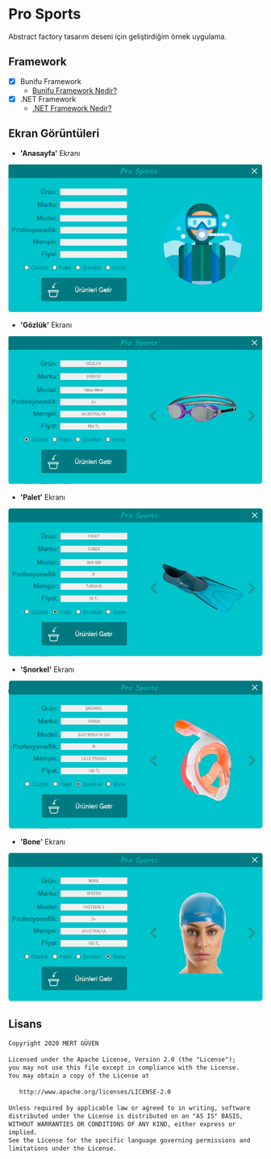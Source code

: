 # Pro Sports

Abstract factory tasarım deseni için geliştirdiğim örnek uygulama.

## Framework

- [x] Bunifu Framework
  * [Bunifu Framework Nedir?](https://bunifuframework.com/about-us/)
- [x] .NET Framework
  * [.NET Framework Nedir?](https://dotnet.microsoft.com/learn/dotnet/what-is-dotnet-framework)
  
## Ekran Görüntüleri
* **'Anasayfa'** Ekranı

![Anasayfa Ekranı](images/anasayfa.PNG)
* **'Gözlük'** Ekranı

![Gözlük Ekranı](images/gozluksayfa.PNG)
* **'Palet'** Ekranı

![Palet Ekranı](images/paletsayfa.PNG)
* **'Şnorkel'** Ekranı

![Şnorkel Ekranı](images/snorkelsayfa.PNG)
* **'Bone'** Ekranı

![Bone Ekranı](images/bonesayfa.PNG)

## Lisans

    Copyright 2020 MERT GÜVEN

    Licensed under the Apache License, Version 2.0 (the "License");
    you may not use this file except in compliance with the License.
    You may obtain a copy of the License at

       http://www.apache.org/licenses/LICENSE-2.0

    Unless required by applicable law or agreed to in writing, software
    distributed under the License is distributed on an "AS IS" BASIS,
    WITHOUT WARRANTIES OR CONDITIONS OF ANY KIND, either express or implied.
    See the License for the specific language governing permissions and
    limitations under the License.
